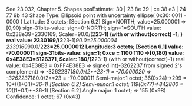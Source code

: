 See 23.032, Chapter 5. Shapes
posEstimate: 30 | 23 8e 39 | ce 38 e3 | 24 77 9b 43
Shape Type: Ellipsoid point with uncertainty ellipse( 0x30: 0011 - 0000 )
Latitude: 3 octets; [Section 6.2]
             Sign=NORTH; value=25.000001 => [0,90)
             sign-31bits-value: sign=0-NORTH; sign=1=SOUTH
             value: 0x238e39=2330169; Scaler=90.0/(2**23-1) (with or without(correct) -1; )
             real value: 2330169/(2**23-1)*90.0=25.000004
                         2330169*90.0/2**23=25.0000012
Longitude:3 octets; [Section 6.1]
             value: -70.000011 
             sign-31bits-value: sign=1; 0xce = 1100 1110 =>[0,180)
             value: 0x4E38E3=5126371, Scaler: 180/(2**23-1) (with or without(correct)-1)
             real value: 0x4E38E3 = 0xFF4E38E3
                         => signed int(-3262237 from signed 2's complement)
                         => -3262237*180.0/(2**23-1) = -70.000020
                         => -3262237*180.0/2**23 = -70.000011
Semi-major:1 octet; 36(0x24)->299 = 10*((1+0.1)**36-1)      [Section 6.2]
Semi-minor:1 octet; 119(0x77)=>842800  = 10*((1+0.1)**36-1) [Section 6.2]
Angle major: 1 octet; => 155 (0x9B)
Confidence:  1 octet; 67 (0x43)

